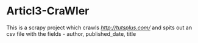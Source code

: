 # Articl3-CraWler
This is a scrapy project which crawls <a><i>http://tutsplus.com/</i></a> and spits out an csv file with the fields - author, published_date, title
